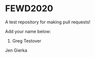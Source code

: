 # FEWD2020
A test repository for making pull requests!

Add your name below:
1. Greg Testover

Jen Gierka
